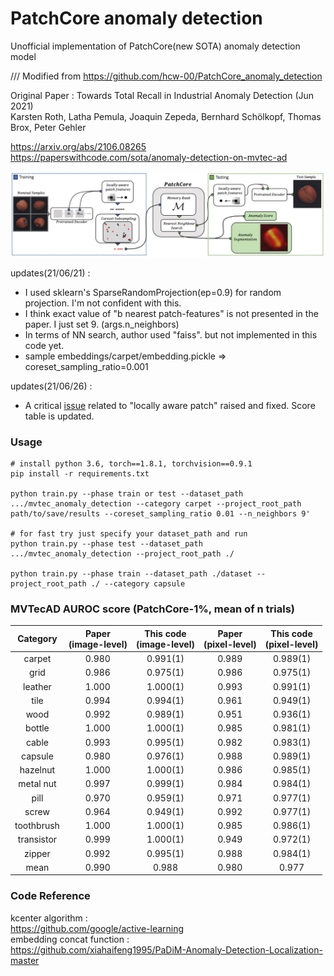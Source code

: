 # PatchCore anomaly detection
Unofficial implementation of PatchCore(new SOTA) anomaly detection model

/// Modified from https://github.com/hcw-00/PatchCore_anomaly_detection


Original Paper : 
Towards Total Recall in Industrial Anomaly Detection (Jun 2021)  
Karsten Roth, Latha Pemula, Joaquin Zepeda, Bernhard Schölkopf, Thomas Brox, Peter Gehler  


https://arxiv.org/abs/2106.08265  
https://paperswithcode.com/sota/anomaly-detection-on-mvtec-ad

![plot](./capture/capture.jpg)


updates(21/06/21) :  
- I used sklearn's SparseRandomProjection(ep=0.9) for random projection. I'm not confident with this.
- I think exact value of "b nearest patch-features" is not presented in the paper. I just set 9. (args.n_neighbors)  
- In terms of NN search, author used "faiss". but not implemented in this code yet. 
- sample embeddings/carpet/embedding.pickle => coreset_sampling_ratio=0.001  

updates(21/06/26) :  
- A critical [issue](https://github.com/hcw-00/PatchCore_anomaly_detection/issues/3#issue-930229038) related to "locally aware patch" raised and fixed. Score table is updated. 

### Usage 
~~~
# install python 3.6, torch==1.8.1, torchvision==0.9.1
pip install -r requirements.txt

python train.py --phase train or test --dataset_path .../mvtec_anomaly_detection --category carpet --project_root_path path/to/save/results --coreset_sampling_ratio 0.01 --n_neighbors 9'

# for fast try just specify your dataset_path and run
python train.py --phase test --dataset_path .../mvtec_anomaly_detection --project_root_path ./

python train.py --phase train --dataset_path ./dataset --project_root_path ./ --category capsule
~~~

### MVTecAD AUROC score (PatchCore-1%, mean of n trials)
| Category | Paper<br>(image-level) | This code<br>(image-level) | Paper<br>(pixel-level) | This code<br>(pixel-level) |
| :-----: | :-: | :-: | :-: | :-: |
| carpet | 0.980 | 0.991(1) | 0.989 | 0.989(1) |
| grid | 0.986 | 0.975(1) | 0.986 | 0.975(1) |
| leather | 1.000 | 1.000(1) | 0.993 | 0.991(1) |
| tile | 0.994 | 0.994(1) | 0.961 | 0.949(1) |
| wood | 0.992 | 0.989(1) | 0.951 | 0.936(1) |
| bottle | 1.000 | 1.000(1) | 0.985 | 0.981(1) |
| cable | 0.993 | 0.995(1) | 0.982 | 0.983(1) |
| capsule | 0.980 | 0.976(1) | 0.988 | 0.989(1) |
| hazelnut | 1.000 | 1.000(1) | 0.986 | 0.985(1) |
| metal nut | 0.997 | 0.999(1) | 0.984 | 0.984(1) |
| pill | 0.970 | 0.959(1) | 0.971 | 0.977(1) |
| screw | 0.964 | 0.949(1) | 0.992 | 0.977(1) |
| toothbrush | 1.000 | 1.000(1) | 0.985 | 0.986(1) |
| transistor | 0.999 | 1.000(1) | 0.949 | 0.972(1) |
| zipper | 0.992 | 0.995(1) | 0.988 | 0.984(1) |
| mean | 0.990 | 0.988 | 0.980 | 0.977 |

### Code Reference
kcenter algorithm :  
https://github.com/google/active-learning  
embedding concat function :  
https://github.com/xiahaifeng1995/PaDiM-Anomaly-Detection-Localization-master

<!--
### MVTecAD AUROC score (PatchCore-1%, mean of n trials)
| Category | Paper<br>(image-level) | This code<br>(image-level) | Paper<br>(pixel-level) | This code<br>(pixel-level) |
| :-----: | :-: | :-: | :-: | :-: |
| carpet | 0.980 | 0.997(1) | 0.989 | 0.990(1) |
| grid | 0.986 | 0.941(1) | 0.986 | 0.983(1) |
| leather | 1.000 | 1.000(1) | 0.993 | 0.991(1) |
| tile | 0.994 | 0.982(1) | 0.961 | 0.932(1) |
| wood | 0.992 | 0.999(1) | 0.951 | 0.976(1) |
| bottle | 1.000 | 0.986(1) | 0.985 | 0.941(1) |
| cable | 0.993 | 0.970(1) | 0.982 | 0.955(1) |
| capsule | 0.980 | 0.949(1) | 0.988 | 0.987(1) |
| hazelnut | 1.000 | 0.997(1) | 0.986 | 0.982(1) |
| metal nut | 0.997 | 0.997(1) | 0.984 | 0.962(1) |
| pill | 0.970 | 0.918(1) | 0.971 | 0.941(1) |
| screw | 0.964 | 0.967(1) | 0.992 | 0.987(1) |
| toothbrush | 1.000 | 0.997(1) | 0.985 | 0.984(1) |
| transistor | 0.999 | 0.960(1) | 0.949 | 0.894(1) |
| zipper | 0.992 | 0.968(1) | 0.988 | 0.987(1) |
| mean | 0.990 | 0.975 | 0.980 | 0.966 |
-->
<!--
carpet
{'img_auc': 0.9907704654895666, 'pixel_auc': 0.988687705858456}
grid
{'img_auc': 0.974937343358396, 'pixel_auc': 0.9751171484318466}
leather
{'img_auc': 1.0, 'pixel_auc': 0.990535126453962}
tile
{'img_auc': 0.9935064935064934, 'pixel_auc': 0.9487486588602011}
wood
{'img_auc': 0.9894736842105263, 'pixel_auc': 0.9361264985782104}
bottle
{'img_auc': 1.0, 'pixel_auc': 0.9812954295492088}
cable
{'img_auc': 0.994752623688156, 'pixel_auc': 0.9827989792867079}
capsule
{'img_auc': 0.9764658954926206, 'pixel_auc': 0.9889956357045827}
hazelnut
{'img_auc': 1.0, 'pixel_auc': 0.9846421467788966}
matal nut
{'img_auc': 0.9990224828934506, 'pixel_auc': 0.9838413598506198}
pill
{'img_auc': 0.9593562465902891, 'pixel_auc': 0.9772725707677767}
screw
{'img_auc': 0.9491699118671859, 'pixel_auc': 0.9774047713027145}
toothbrush
{'img_auc': 1.0, 'pixel_auc': 0.9862281871506898}
transistor
{'img_auc': 0.9995833333333333, 'pixel_auc': 0.9715171862282481}
zipper
{'img_auc': 0.9952731092436975, 'pixel_auc': 0.9838086200703351}
>
